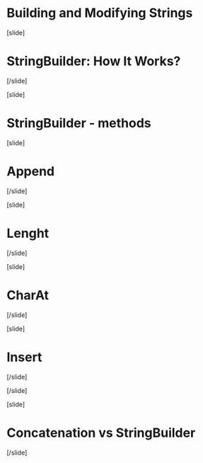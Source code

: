 # Building and Modifying Strings

[slide]
# StringBuilder: How It Works?


[/slide]

[slide]
# StringBuilder - methods

[slide]
# Append
[/slide]

[slide]
# Lenght
[/slide]

[slide]
# CharAt
[/slide]

[slide]
# Insert
[/slide]

[/slide]

[slide]

# Concatenation vs StringBuilder

[/slide]
















